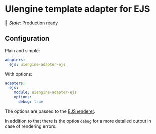 # UIengine template adapter for EJS

🚦 *State:* Production ready

## Configuration

Plain and simple:

```yaml
adapters:
  ejs: uiengine-adapter-ejs
```

With options:

```yaml
adapters:
  ejs:
    module: uiengine-adapter-ejs
    options:
      debug: true
```

The options are passed to the [EJS renderer](https://www.npmjs.com/package/ejs#options).

In addition to that there is the option `debug` for a more detailed output in case of rendering errors.
